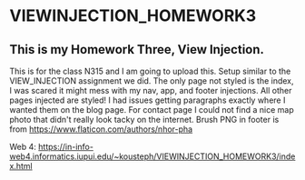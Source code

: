 # VIEWINJECTION_HOMEWORK3

## This is my Homework Three, View Injection.

This is for the class N315 and I am going to upload this. Setup similar to the VIEW_INJECTION assignment we did. The only page not styled is the index, I was scared it might mess with my nav, app, and footer injections. All other pages injected are styled! I had issues getting paragraphs exactly where I wanted them on the blog page. For contact page I could not find a nice map photo that didn't really look tacky on the internet. Brush PNG in footer is from https://www.flaticon.com/authors/nhor-pha

Web 4: https://in-info-web4.informatics.iupui.edu/~kousteph/VIEWINJECTION_HOMEWORK3/index.html
